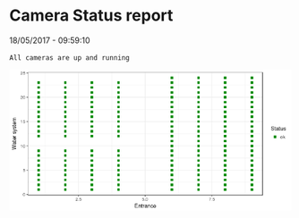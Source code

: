 Camera Status report
================
18/05/2017 - 09:59:10

    All cameras are up and running

![](camreport_files/figure-markdown_github/unnamed-chunk-2-1.png)
